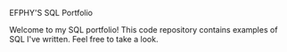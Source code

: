EFPHY'S SQL Portfolio

Welcome to my SQL portfolio! This code repository contains examples of SQL I've written. Feel free to take a look.

